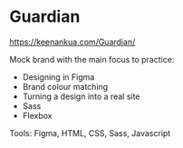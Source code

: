 # Guardian
https://keenankua.com/Guardian/

Mock brand with the main focus to practice:
- Designing in Figma
- Brand colour matching
- Turning a design into a real site
- Sass
- Flexbox

Tools: Figma, HTML, CSS, Sass, Javascript
